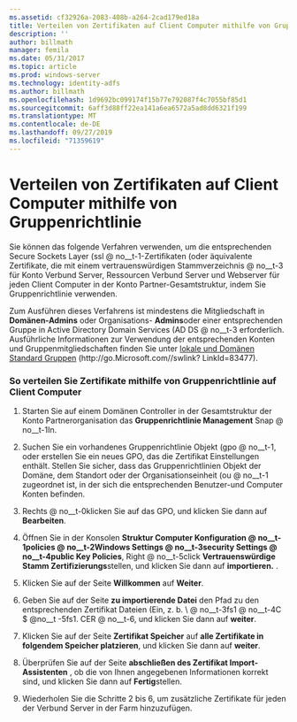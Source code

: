 ```yaml
---
ms.assetid: cf32926a-2083-408b-a264-2cad179ed18a
title: Verteilen von Zertifikaten auf Client Computer mithilfe von Gruppenrichtlinie
description: ''
author: billmath
manager: femila
ms.date: 05/31/2017
ms.topic: article
ms.prod: windows-server
ms.technology: identity-adfs
ms.author: billmath
ms.openlocfilehash: 1d9692bc099174f15b77e792087f4c7055bf85d1
ms.sourcegitcommit: 6aff3d88ff22ea141a6ea6572a5ad8dd6321f199
ms.translationtype: MT
ms.contentlocale: de-DE
ms.lasthandoff: 09/27/2019
ms.locfileid: "71359619"
---
```

# <a name="distribute-certificates-to-client-computers-by-using-group-policy"></a>Verteilen von Zertifikaten auf Client Computer mithilfe von Gruppenrichtlinie


Sie können das folgende Verfahren verwenden, um die entsprechenden Secure Sockets Layer \(ssl @ no__t-1-Zertifikaten \(oder äquivalente Zertifikate, die mit einem vertrauenswürdigen Stammverzeichnis @ no__t-3 für Konto Verbund Server, Ressourcen Verbund Server und Webserver für jeden Client Computer in der Konto Partner-Gesamtstruktur, indem Sie Gruppenrichtlinie verwenden.  
  
Zum Ausführen dieses Verfahrens ist mindestens die Mitgliedschaft in **Domänen-Admins** oder Organisations- **Admins**oder einer entsprechenden Gruppe in Active Directory Domain Services \(AD DS @ no__t-3 erforderlich.  Ausführliche Informationen zur Verwendung der entsprechenden Konten und Gruppenmitgliedschaften finden Sie unter [lokale und Domänen Standard Gruppen](https://go.microsoft.com/fwlink/?LinkId=83477) \(http:\/\/go.Microsoft.com\/\/swlink? LinkId\=83477\).   
  
### <a name="to-distribute-certificates-to-client-computers-by-using-group-policy"></a>So verteilen Sie Zertifikate mithilfe von Gruppenrichtlinie auf Client Computer  
  
1.  Starten Sie auf einem Domänen Controller in der Gesamtstruktur der Konto Partnerorganisation das **Gruppenrichtlinie Management** Snap @ no__t-1In.  
  
2.  Suchen Sie ein vorhandenes Gruppenrichtlinie Objekt \(gpo @ no__t-1, oder erstellen Sie ein neues GPO, das die Zertifikat Einstellungen enthält. Stellen Sie sicher, dass das Gruppenrichtlinien Objekt der Domäne, dem Standort oder der Organisationseinheit \(ou @ no__t-1 zugeordnet ist, in der sich die entsprechenden Benutzer-und Computer Konten befinden.  
  
3.  Rechts @ no__t-0klicken Sie auf das GPO, und klicken Sie dann auf **Bearbeiten**.  
  
4.  Öffnen Sie in der Konsolen **Struktur Computer Konfiguration @ no__t-1policies @ no__t-2Windows Settings @ no__t-3security Settings @ no__t-4public Key Policies**, Right @ no__t-5click **Vertrauenswürdige Stamm Zertifizierungs**stellen, und klicken Sie dann auf **importieren.** .  
  
5.  Klicken Sie auf der Seite **Willkommen** auf **Weiter**.  
  
6.  Geben Sie auf der Seite **zu importierende Datei** den Pfad zu den entsprechenden Zertifikat Dateien \(Ein, z. b. \\ @ no__t-3fs1 @ no__t-4C $ @no__t -5fs1. CER @ no__t-6, und klicken Sie dann auf **weiter**.  
  
7.  Klicken Sie auf der Seite **Zertifikat Speicher** auf **alle Zertifikate in folgendem Speicher platzieren**, und klicken Sie dann auf **weiter**.  
  
8.  Überprüfen Sie auf der Seite **abschließen des Zertifikat Import-Assistenten** , ob die von Ihnen angegebenen Informationen korrekt sind, und klicken Sie dann auf **Fertig**stellen.  
  
9. Wiederholen Sie die Schritte 2 bis 6, um zusätzliche Zertifikate für jeden der Verbund Server in der Farm hinzuzufügen.  
